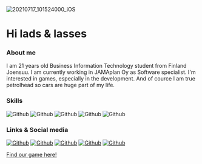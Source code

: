 ![20210717_101524000_iOS](https://user-images.githubusercontent.com/64532516/126114638-173689f7-cd6c-48cc-86ef-4d91669a0ec4.jpg)
# Hi lads & lasses

### About me
I am 21 years old Business Information Technology student from Finland Joensuu.
I am currently working in JAMAplan Oy as Software specialist. I'm interested in games, especially in the development. And of cource I am true petrolhead so cars are huge part of my life.

### Skills
<img alt="Github" src="https://img.shields.io/badge/C%23-239120?style=for-the-badge&logo=c-sharp&logoColor=white"></a>
<img alt="Github" src="https://img.shields.io/badge/C%2B%2B-00599C?style=for-the-badge&logo=c%2B%2B&logoColor=white"></a>
<img alt="Github" src="https://img.shields.io/badge/Java-ED8B00?style=for-the-badge&logo=java&logoColor=white"></a>
<img alt="Github" src="https://img.shields.io/badge/Python-3776AB?style=for-the-badge&logo=python&logoColor=white"></a>
<img alt="Github" src="https://img.shields.io/badge/Unity-100000?style=for-the-badge&logo=unity&logoColor=white"></a>


### Links & Social media

<a href="https://www.linkedin.com/in/aleksi-putkonen-4230761a6/" target="_blank"><img alt="Github" src="https://img.shields.io/badge/linkedin-%230077B5.svg?&style=for-the-badge&logo=linkedin&logoColor=white"></a>
<a href="https://www.instagram.com/aleksiputkone/" target="_blank"><img alt="Github" src="https://img.shields.io/badge/Instagram-E4405F?style=for-the-badge&logo=instagram&logoColor=white"></a>
<a href="https://github.com/AlfaMikePapa" target="_blank"><img alt="Github" src="https://img.shields.io/badge/GitHub-100000?style=for-the-badge&logo=github&logoColor=white"></a>
<a href="https://www.reddit.com/user/RoleXeiXD" target="_blank"><img alt="Github" src="https://img.shields.io/badge/Reddit-FF4500?style=for-the-badge&logo=reddit&logoColor=white"></a>
<a href="https://steamcommunity.com/id/69696669669/" target="_blank"><img alt="Github" src="https://img.shields.io/badge/Steam-000000?style=for-the-badge&logo=steam&logoColor=white"></a>



[Find our game here!](https://rykae.itch.io/btl)


